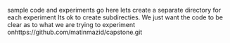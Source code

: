 sample code and experiments go here
lets create a separate directory for each experiment
Its ok to create subdirecties. We just want the code to be clear as to what we are trying to experiment onhttps://github.com/matinmazid/capstone.git
